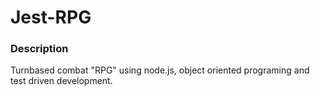 # Jest-RPG

### Description
Turnbased combat "RPG" using node.js, object oriented programing and test driven development. 
